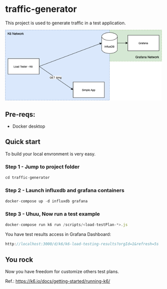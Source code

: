 # traffic-generator

This project is used to generate traffic in a test application.

![diagram](./assets/diagram.png)

## Pre-reqs:

- Docker desktop

## Quick start

To build your local envronment is very easy.

### Step 1 - Jump to project folder

```javascript
cd traffic-generator
```

### Step 2 - Launch influxdb and grafana containers

```javascript
docker-compose up -d influxdb grafana
```

### Step 3 - Uhuu, Now run a test example

```javascript
docker-compose run k6 run /scripts/<load-testPlan-*>.js
```

You have test results access in Grafana Dashboard: 

```javascript
http://localhost:3000/d/k6/k6-load-testing-results?orgId=1&refresh=5s
```

## You rock

Now you have freedom for customize others test plans.

Ref.: https://k6.io/docs/getting-started/running-k6/ 